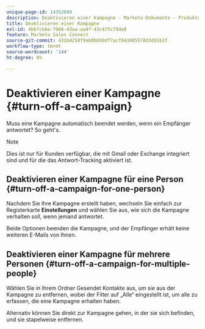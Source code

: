 ```yaml
---
unique-page-id: 14352609
description: Deaktivieren einer Kampagne - Marketo-Dokumente - Produktdokumentation
title: Deaktivieren einer Kampagne
exl-id: 4b6fcb6e-7966-43aa-aa4f-43c475c79de8
feature: Marketo Sales Connect
source-git-commit: 431bd258f9a68bbb9df7acf043085578d3d91b1f
workflow-type: tm+mt
source-wordcount: '144'
ht-degree: 0%

---
```


# Deaktivieren einer Kampagne {#turn-off-a-campaign}

Muss eine Kampagne automatisch beendet werden, wenn ein Empfänger antwortet? So geht&#39;s.

>[!NOTE]
>
>Dies ist nur für Kunden verfügbar, die mit Gmail oder Exchange integriert sind und für die das Antwort-Tracking aktiviert ist.

## Deaktivieren einer Kampagne für eine Person {#turn-off-a-campaign-for-one-person}

Nachdem Sie Ihre Kampagne erstellt haben, wechseln Sie einfach zur Registerkarte **Einstellungen** und wählen Sie aus, wie sich die Kampagne verhalten soll, wenn jemand antwortet.

Beide Optionen beenden die Kampagne, und der Empfänger erhält keine weiteren E-Mails von Ihnen.

## Deaktivieren einer Kampagne für mehrere Personen {#turn-off-a-campaign-for-multiple-people}

Wählen Sie in Ihrem Ordner Gesendet Kontakte aus, um sie aus der Kampagne zu entfernen, wobei der Filter auf „Alle“ eingestellt ist, um alle zu erfassen, die eine Kampagne erhalten haben.

Alternativ können Sie direkt zur Kampagne gehen, in der sie sich befinden, und sie stapelweise entfernen.
